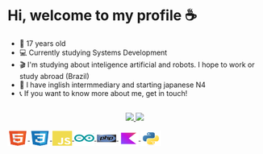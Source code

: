 # Hi, welcome to my profile ☕

- 👤 17 years old
- 💻 Currently studying Systems Development
- 🎬 I'm studying about inteligence artificial and robots. I hope to work or study abroad (Brazil)
- 💬 I have inglish intermmediary and starting japanese N4  
- 📞 If you want to know more about me, get in touch!

##
                                          
<div align="center">
<a href="https://github.com/hilukaz">
<img height="150em" src="https://github-readme-stats.vercel.app/api/top-langs/?username=hilukaz&layout=compact&langs_count=7&theme=dark">
<img height="150em" src="https://github-readme-stats.vercel.app/api?username=hilukaz&show_icons=true&theme=dark&include_all_commits=true&count_private=true">
</div>
  
  <div style="display: inline_block"><br>
  <img align="center" alt="HTML" height="30" width="40" src="https://raw.githubusercontent.com/devicons/devicon/master/icons/html5/html5-original.svg">
  <img align="center" alt="CSS" height="30" width="40" src="https://raw.githubusercontent.com/devicons/devicon/master/icons/css3/css3-original.svg">
  <img align="center" alt="Js" height="30" width="40" src="https://raw.githubusercontent.com/devicons/devicon/master/icons/javascript/javascript-plain.svg">
  <img align="center" alt="ardu" height="30" width="40" src="https://raw.githubusercontent.com/devicons/devicon/master/icons/arduino/arduino-original.svg">
  <img align="center" alt="Php" height="30" width="40" src="https://raw.githubusercontent.com/devicons/devicon/master/icons/php/php-original.svg">
  <img align="center" alt="Csharp" height="30" width="40" src="https://raw.githubusercontent.com/devicons/devicon/master/icons/kotlin/kotlin-original.svg">
  <img align="center" alt="Csharp" height="30" width="40" src="https://raw.githubusercontent.com/devicons/devicon/master/icons/python/python-original.svg">
  

</div>
  
